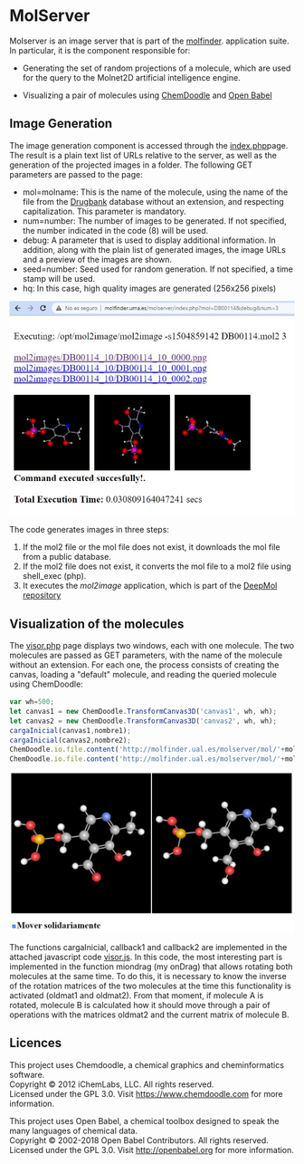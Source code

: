 # MolServer

Molserver is an image server that is part of the [molfinder](http://molfinder.ual.es). application suite. In particular, it is the component responsible for:

* Generating the set of random projections of a molecule, which are used for the query to the Molnet2D artificial intelligence engine.

* Visualizing a pair of molecules using [ChemDoodle](#licences) and [Open Babel](#licences)

## Image Generation

The image generation component is accessed through the [index.php](/index.php)page. The result is a plain text list of URLs relative to the server, as well as the generation of the projected images in a folder. The following GET parameters are passed to the page:

* mol=molname: This is the name of the molecule, using the name of the file from the  [Drugbank](https://go.drugbank.com/) database without an extension, and respecting capitalization. This parameter is mandatory.
* num=number: The number of images to be generated. If not specified, the number indicated in the code (8) will be used.
* debug: A parameter that is used to display additional information. In addition, along with the plain list of generated images, the image URLs and a preview of the images are shown.
* seed=number: Seed used for random generation. If not specified, a time stamp will be used.
* hq: In this case, high quality images are generated (256x256 pixels)

<img src='img/imgIndex.jpg' width=600>


The code generates images in three steps:

1. If the mol2 file or the mol file does not exist, it downloads the mol file from a public database.
2. If the mol2 file does not exist, it converts the mol file to a mol2 file using shell_exec (php).
3. It executes the _mol2image_ application, which is part of the [DeepMol repository](https://github.com/luisfromero/DeepMol)

## Visualization of the molecules

The [visor.php](/visor.php) page displays two windows, each with one molecule. The two molecules are passed as GET parameters, with the name of the molecule without an extension. For each one, the process consists of creating the canvas, loading a "default" molecule, and reading the queried molecule using ChemDoodle:

```js
var wh=500;
let canvas1 = new ChemDoodle.TransformCanvas3D('canvas1', wh, wh);
let canvas2 = new ChemDoodle.TransformCanvas3D('canvas2', wh, wh);
cargaInicial(canvas1,nombre1);
cargaInicial(canvas2,nombre2);
ChemDoodle.io.file.content('http://molfinder.ual.es/molserver/mol/'+molecula1,callback1 );
ChemDoodle.io.file.content('http://molfinder.ual.es/molserver/mol/'+molecula2,callback2 );	
```

<img src='img/imgVisor.jpg' width=600>

The functions cargaInicial, callback1 and callback2 are implemented in the attached javascript code [visor.js](js/visor.js). In this code, the most interesting part is implemented in the function miondrag (my onDrag) that allows rotating both molecules at the same time. To do this, it is necessary to know the inverse of the rotation matrices of the two molecules at the time this functionality is activated (oldmat1 and oldmat2). From that moment, if molecule A is rotated, molecule B is calculated how it should move through a pair of operations with the matrices oldmat2 and the current matrix of molecule B.

## Licences
<a name="chemdoodle"></a>
This project uses Chemdoodle, a chemical graphics and cheminformatics software.<br/>
Copyright © 2012 iChemLabs, LLC. All rights reserved.<br/>
Licensed under the GPL 3.0.
Visit https://www.chemdoodle.com for more information.
 
<a name="obabel"></a>
This project uses Open Babel, a chemical toolbox designed to speak the many languages of chemical data.<br/>
Copyright © 2002-2018 Open Babel Contributors. All rights reserved.<br/>
Licensed under the GPL 3.0.
Visit http://openbabel.org for more information.
